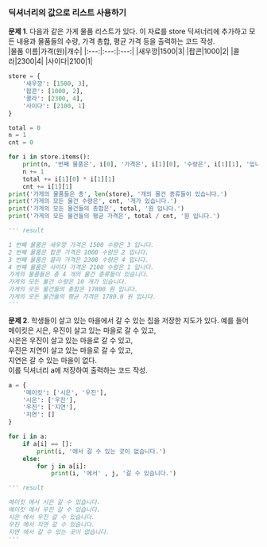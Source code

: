 ### 딕셔너리의 값으로 리스트 사용하기
**문제 1**. 다음과 같은 가게 물품 리스트가 있다. 이 자료를 store 딕셔너리에 추가하고 모든 내용과 물품들의 수량, 가격 총합, 평균 가격 등을 출력하는 코드 작성.  
|물품 이름|가격(원)|개수|
|:---:|:---:|:---:|
|새우깡|1500|3|
|팝콘|1000|2|
|콜라|2300|4|
|사이다|2100|1|
  
```py
store = {
    '새우깡': [1500, 3],
    '팝콘': [1000, 2],
    '콜라': [2300, 4],
    '사이다': [2100, 1]
}

total = 0
n = 1
cnt = 0

for i in store.items():
    print(n, '번째 물품은', i[0], '가격은', i[1][0], '수량은', i[1][1], '입니다.')
    n += 1
    total += i[1][0] * i[1][1]
    cnt += i[1][1]
print('가게의 물품들은 총', len(store), '개의 물건 종류들이 있습니다.')
print('가게의 모든 물건 수량은', cnt, '개가 있습니다.')
print('가게의 모든 물건들의 총합은', total, '원 입니다.')
print('가게의 모든 물건들의 평균 가격은', total / cnt, '원 입니다.')

''' result

1 번째 물품은 새우깡 가격은 1500 수량은 3 입니다.
2 번째 물품은 팝콘 가격은 1000 수량은 2 입니다.
3 번째 물품은 콜라 가격은 2300 수량은 4 입니다.
4 번째 물품은 사이다 가격은 2100 수량은 1 입니다.
가게의 물품들은 총 4 개의 물건 종류들이 있습니다.
가게의 모든 물건 수량은 10 개가 있습니다.
가게의 모든 물건들의 총합은 17800 원 입니다.
가게의 모든 물건들의 평균 가격은 1780.0 원 입니다.
'''
```
  
**문제 2**. 학생들이 살고 있는 마을에서 갈 수 있는 집을 저장한 지도가 있다. 예를 들어  
메이킷은 시은, 우진이 살고 있는 마을로 갈 수 있고,  
시은은 우진이 살고 있는 마을로 갈 수 있고,  
우진은 지연이 살고 있는 마을로 갈 수 있고,  
지연은 갈 수 있는 마을이 없다.  
이를 딕셔너리 a에 저장하여 출력하는 코드 작성.
```py
a = {
    '메이킷': ['시은', '우진'],
    '시은': ['우진'],
    '우진': ['지연'],
    '지연': []
}

for i in a:
    if a[i] == []:
        print(i, '에서 갈 수 있는 곳이 없습니다.')
    else:
        for j in a[i]:
            print(i, '에서' , j, '갈 수 있습니다.')

''' result

메이킷 에서 시은 갈 수 있습니다.
메이킷 에서 우진 갈 수 있습니다.
시은 에서 우진 갈 수 있습니다.
우진 에서 지연 갈 수 있습니다.
지연 에서 갈 수 있는 곳이 없습니다.
'''
```